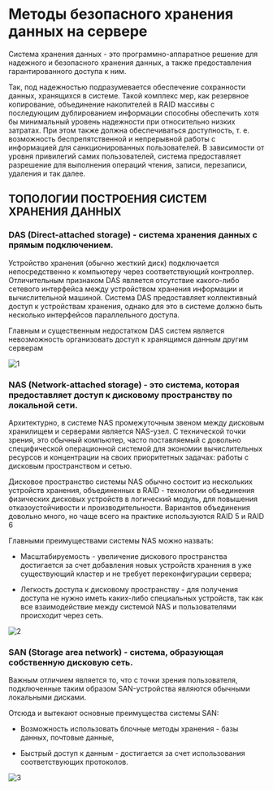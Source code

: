 # Методы безопасного хранения данных на сервере

Система хранения данных - это программно-аппаратное решение для надежного и безопасного хранения данных, а также предоставления гарантированного доступа к ним.

Так, под надежностью подразумевается обеспечение сохранности данных, хранящихся в системе. Такой комплекс мер, как резервное копирование, объединение накопителей в
RAID массивы с последующим дублированием информации способны обеспечить хотя бы минимальный уровень надежности при относительно низких затратах. При этом также должна 
обеспечиваться доступность, т. е. возможность беспрепятственной и непрерывной работы с информацией для санкционированных пользователей. В зависимости от уровня 
привилегий самих пользователей, система предоставляет разрешение для выполнения операций чтения, записи, перезаписи, удаления и так далее.

## ТОПОЛОГИИ ПОСТРОЕНИЯ СИСТЕМ ХРАНЕНИЯ ДАННЫХ

### DAS (Direct-attached storage) - система хранения данных с прямым подключением. 

Устройство хранения (обычно жесткий диск) подключается непосредственно 
к компьютеру через соответствующий контроллер. Отличительным признаком DAS является отсутствие какого-либо сетевого интерфейса между устройством хранения информации 
и вычислительной машиной. Система DAS предоставляет коллективный доступ к устройствам хранения, однако для это в системе должно быть несколько интерфейсов параллельного
доступа.

Главным и существенным недостатком DAS систем является невозможность организовать доступ к хранящимся данным другим серверам

![1](https://wiki.merionet.ru/images/obzor-metodov-bezopasnogo-xraneniya-dannyx-na-servere/1.png)

### NAS (Network-attached storage) - это система, которая предоставляет доступ к дисковому пространству по локальной сети. 

Архитектурно, в системе NAS промежуточным звеном между дисковым хранилищем и серверами является NAS-узел. С технической точки зрения, это обычный компьютер, часто 
поставляемый с довольно специфической операционной системой для экономии вычислительных ресурсов и концентрации на своих приоритетных задачах: работы с дисковым 
пространством и сетью.

Дисковое пространство системы NAS обычно состоит из нескольких устройств хранения, объединенных в RAID - технологии объединения физических дисковых устройств в 
логический модуль, для повышения отказоустойчивости и производительности. Вариантов объединения довольно много, но чаще всего на практике используются RAID 5 и RAID 6

Главными преимуществами системы NAS можно назвать:  

- Масштабируемость - увеличение дискового пространства достигается за счет добавления новых устройств хранения в уже существующий кластер и не требует переконфигурации
 сервера; 
 
- Легкость доступа к дисковому пространству - для получения доступа не нужно иметь каких-либо специальных устройств, так как все взаимодействие между системой NAS и 
пользователями происходит через сеть.

![2](https://wiki.merionet.ru/images/obzor-metodov-bezopasnogo-xraneniya-dannyx-na-servere/2.png)

### SAN (Storage area network) - система, образующая собственную дисковую сеть. 

Важным отличием является то, что с точки зрения пользователя, подключенные таким образом SAN-устройства являются обычными локальными дисками. 

Отсюда и вытекают основные преимущества системы SAN:  

- Возможность использовать блочные методы хранения - базы данных, почтовые данные, 

- Быстрый доступ к данным - достигается за счет использования соответствующих протоколов.

![3](https://wiki.merionet.ru/images/obzor-metodov-bezopasnogo-xraneniya-dannyx-na-servere/3.png)


